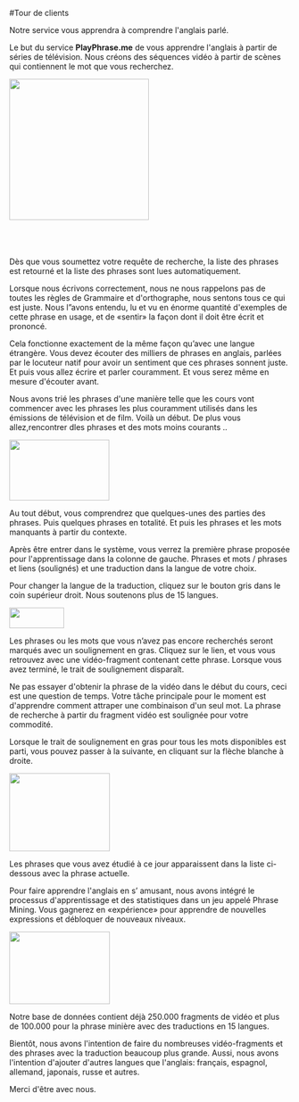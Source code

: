#Tour de clients

Notre service vous apprendra à comprendre l'anglais parlé.

Le but du service  **PlayPhrase.me** de vous  apprendre l'anglais à partir de séries de télévision. Nous créons des séquences vidéo à partir de scènes qui contiennent le mot que vous recherchez.

<img src="/img/guest-tour/ru/search.png" alt="" width="250" height="253" style="margin-bottom:52px">

Dès que vous soumettez votre requête de recherche, la liste des phrases est retourné et la liste des phrases sont lues automatiquement.

Lorsque nous écrivons correctement, nous ne nous rappelons pas de toutes les règles de Grammaire et d'orthographe, nous sentons tous ce qui est juste. Nous l”avons entendu, lu et vu en  énorme quantité d'exemples de cette phrase en usage, et de «sentir» la façon dont il doit être écrit et prononcé.

Cela fonctionne exactement de la même façon qu’avec une langue étrangère. Vous devez écouter des milliers de phrases en anglais, parlées par le locuteur natif pour avoir un sentiment que ces phrases sonnent juste. Et puis vous allez écrire et parler couramment. Et vous serez même en mesure d'écouter  avant.

Nous avons trié les phrases d'une manière telle que les cours vont commencer avec les phrases les plus couramment utilisés dans les émissions de télévision et de film. Voilà un début. De plus vous allez,rencontrer dles phrases et des mots moins courants ..

<img src="/img/guest-tour/ru/left-column.png" alt="" width="179" height="109">

Au tout début, vous comprendrez que quelques-unes des parties des phrases. Puis quelques phrases en totalité. Et puis les phrases et les mots manquants à partir du contexte.

Après être  entrer dans le système, vous verrez la première phrase proposée pour l'apprentissage dans la colonne de gauche. Phrases et  mots / phrases et liens (soulignés) et une traduction dans la langue de votre choix.

Pour changer la langue de la traduction, cliquez sur le bouton gris dans le coin supérieur droit. Nous soutenons plus de 15 langues.

<img src="/img/guest-tour/ru/language-select.png" alt="" width="98" height="37">

Les phrases ou les mots que vous n’avez pas encore recherchés seront marqués avec un soulignement en gras. Cliquez sur le lien, et vous vous retrouvez avec une vidéo-fragment contenant cette phrase. Lorsque vous avez terminé, le trait de soulignement disparaît.


Ne pas essayer d'obtenir  la phrase de la vidéo dans le début du cours, ceci est une question de temps. Votre tâche principale pour le moment est d'apprendre comment attraper une combinaison d'un seul mot. La phrase de recherche à partir du fragment vidéo est soulignée pour votre commodité.

Lorsque le trait de soulignement en gras pour tous les mots disponibles est parti, vous pouvez passer à la suivante, en cliquant sur la flèche blanche à droite.

<img src="/img/guest-tour/ru/next-phrase.png" alt="" width="180" height="140">

Les phrases que vous avez étudié à ce jour apparaissent dans la liste ci-dessous avec la phrase actuelle.

Pour faire apprendre l'anglais en s’ amusant, nous avons intégré le processus d'apprentissage et des statistiques dans un jeu appelé Phrase Mining. Vous gagnerez en «expérience» pour apprendre de nouvelles expressions et  débloquer de nouveaux niveaux.

<img src="/img/guest-tour/ru/game.png" alt="" width="180" height="130">

Notre base de données contient déjà 250.000 fragments de vidéo et plus de 100.000 pour la phrase minière avec des traductions en 15 langues.

Bientôt, nous avons l'intention de faire du nombreuses vidéo-fragments et des phrases avec la traduction beaucoup plus grande. Aussi, nous avons l'intention d'ajouter d'autres langues que l'anglais: français, espagnol, allemand, japonais, russe et autres.

<!-- Premier niveau de notre cours (environ 100 phrases) est disponible gratuitement. Pour poursuivre votre enseignement, il faut  l'achat d'un abonnement.  -->

Merci d'être avec nous.
